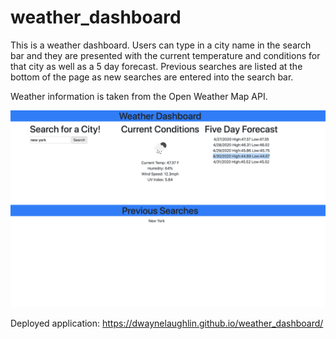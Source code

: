 # weather_dashboard
This is a weather dashboard. Users can type in a city name in the search bar and they are presented with the current temperature and conditions for that city as well as a 5 day forecast. Previous searches are listed at the bottom of the page as new searches are entered into the search bar. 

Weather information is taken from the Open Weather Map API. 

![](/assets/weather.png)

Deployed application: https://dwaynelaughlin.github.io/weather_dashboard/
